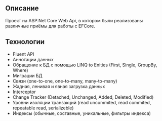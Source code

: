 ## Описание 
  Проект на ASP.Net Core Web Api, в котором были реализованы различные приёмы для работы с EFCore.
## Технологии
* Fluent API
* Аннотации данных
* Обращение к БД с помощью LINQ to Enities (First, Single, GroupBy, Where)
* Миграции БД
* Связи (one-to-one, one-to-many, many-to-many)
* Жадная, ленивая и явная загрузка данных
* Interceptor
* Change Tracker (Detached, Unchanged, Added, Deleted, Modified)
* Уровни изоляции транзакций (read uncommited, read commited, repeatable read, serializeble)
* Индексы (обычные, составные, уникальные, фильтры индекса)
